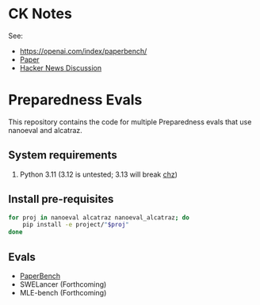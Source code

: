 # CK Notes
See: 
- https://openai.com/index/paperbench/
- [Paper](https://cdn.openai.com/papers/22265bac-3191-44e5-b057-7aaacd8e90cd/paperbench.pdf)
- [Hacker News Discussion](https://news.ycombinator.com/item?id=43558858)
  

# Preparedness Evals

This repository contains the code for multiple Preparedness evals that use nanoeval and alcatraz.

## System requirements

1. Python 3.11 (3.12 is untested; 3.13 will break [chz](https://github.com/openai/chz))

## Install pre-requisites

```bash
for proj in nanoeval alcatraz nanoeval_alcatraz; do
    pip install -e project/"$proj"
done
```

## Evals

- [PaperBench](./project/paperbench/README.md)
- SWELancer (Forthcoming)
- MLE-bench (Forthcoming)
